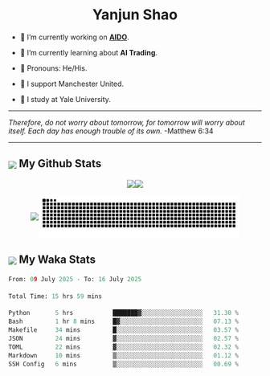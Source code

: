 

<h1 align="center">Yanjun Shao</h1>

- 🐒 I’m currently working on **[AIDO](https://github.com/genbio-ai/AIDO)**.

- 🦧 I’m currently learning about **AI Trading**.

- 🦍 Pronouns: He/His.

- 👹 I support Manchester United.

- 🐶 I study at Yale University.

---

<i> Therefore, do not worry about tomorrow, for tomorrow will worry about itself. Each day has enough trouble of its own. </i> -Matthew 6:34

---

<h2><img src="https://emojis.slackmojis.com/emojis/images/1579216111/7550/pikachu_wave.gif?1579216111" align="center" width="28" /> My Github Stats</h2>

<p align="center"><img align="center" src = "https://github-readme-stats.vercel.app/api?username=super-dainiu&show_icons=true&count_private=true&theme=tokyonight&hide=issues&line_height=30" width="400px"><img align="center" src = "https://github-readme-streak-stats.herokuapp.com/?user=super-dainiu&theme=tokyonight" width="400px"></p>

<p align="center"><img align="center" width="400px" src="https://github-readme-stats.vercel.app/api/top-langs/?username=super-dainiu&layout=compact&theme=tokyonight&hide=html,tex,jupyter%20notebook"><img align="center" width="400px" src="https://github.com/super-dainiu/super-dainiu/blob/output/github-contribution-grid-snake.svg"></p>

<h2><img src="https://emojis.slackmojis.com/emojis/images/1579216111/7550/pikachu_wave.gif?1579216111" align="center" width="28" /> My Waka Stats</h2>

<!--START_SECTION:waka-->

```python
From: 09 July 2025 - To: 16 July 2025

Total Time: 15 hrs 59 mins

Python       5 hrs           ███████▓░░░░░░░░░░░░░░░░░   31.30 %
Bash         1 hr 8 mins     █▓░░░░░░░░░░░░░░░░░░░░░░░   07.13 %
Makefile     34 mins         █░░░░░░░░░░░░░░░░░░░░░░░░   03.57 %
JSON         24 mins         ▓░░░░░░░░░░░░░░░░░░░░░░░░   02.57 %
TOML         22 mins         ▓░░░░░░░░░░░░░░░░░░░░░░░░   02.32 %
Markdown     10 mins         ▒░░░░░░░░░░░░░░░░░░░░░░░░   01.12 %
SSH Config   6 mins          ▒░░░░░░░░░░░░░░░░░░░░░░░░   00.69 %
```

<!--END_SECTION:waka-->

